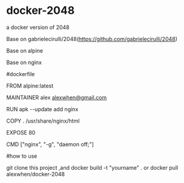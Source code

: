 # docker-2048
a docker version of 2048

Base on gabrielecirulli/2048(https://github.com/gabrielecirulli/2048)

Base on alpine

Base on nginx

#dockerfile

FROM alpine:latest

MAINTAINER alex <alexwhen@gmail.com>

RUN apk --update add nginx

COPY . /usr/share/nginx/html

EXPOSE 80

CMD ["nginx", "-g", "daemon off;"]


#how to use

git clone this project ,and docker build -t "yourname" . or docker pull alexwhen/docker-2048
